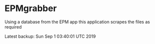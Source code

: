 # EPMgrabber
Using a database from the EPM app this application scrapes the files as required


Latest backup: Sun Sep 1 03:40:01 UTC 2019
